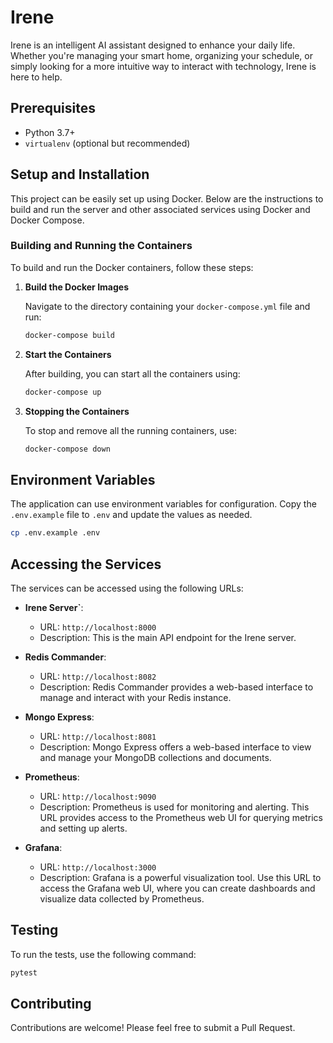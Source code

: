 # Irene

Irene is an intelligent AI assistant designed to enhance your daily life. Whether you're managing your smart home, organizing your schedule, or simply looking for a more intuitive way to interact with technology, Irene is here to help.

## Prerequisites

- Python 3.7+
- `virtualenv` (optional but recommended)

## Setup and Installation

This project can be easily set up using Docker. Below are the instructions to build and run the server and other associated services using Docker and Docker Compose.

### Building and Running the Containers

To build and run the Docker containers, follow these steps:

1. **Build the Docker Images**

   Navigate to the directory containing your `docker-compose.yml` file and run:

   ```bash
   docker-compose build
   ```

2. **Start the Containers**

   After building, you can start all the containers using:

   ```bash
   docker-compose up
   ```

3. **Stopping the Containers**

   To stop and remove all the running containers, use:

   ```bash
   docker-compose down
   ```

## Environment Variables

The application can use environment variables for configuration. Copy the `.env.example` file to `.env` and update the values as needed.

```bash
cp .env.example .env
```

## Accessing the Services

The services can be accessed using the following URLs:

- **Irene Server`**: 
  - URL: `http://localhost:8000`
  - Description: This is the main API endpoint for the Irene server.

- **Redis Commander**: 
  - URL: `http://localhost:8082`
  - Description: Redis Commander provides a web-based interface to manage and interact with your Redis instance.

- **Mongo Express**: 
  - URL: `http://localhost:8081`
  - Description: Mongo Express offers a web-based interface to view and manage your MongoDB collections and documents.

- **Prometheus**: 
  - URL: `http://localhost:9090`
  - Description: Prometheus is used for monitoring and alerting. This URL provides access to the Prometheus web UI for querying metrics and setting up alerts.

- **Grafana**: 
  - URL: `http://localhost:3000`
  - Description: Grafana is a powerful visualization tool. Use this URL to access the Grafana web UI, where you can create dashboards and visualize data collected by Prometheus.

## Testing

To run the tests, use the following command:

```bash
pytest
```

## Contributing

Contributions are welcome! Please feel free to submit a Pull Request.
